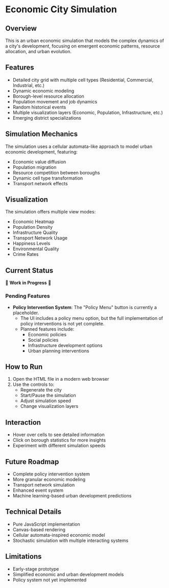 # Economic City Simulation

## Overview
This is an urban economic simulation that models the complex dynamics of a city's development, focusing on emergent economic patterns, resource allocation, and urban evolution.

## Features
- Detailed city grid with multiple cell types (Residential, Commercial, Industrial, etc.)
- Dynamic economic modeling
- Borough-level resource allocation
- Population movement and job dynamics
- Random historical events
- Multiple visualization layers (Economic, Population, Infrastructure, etc.)
- Emerging district specializations

## Simulation Mechanics
The simulation uses a cellular automata-like approach to model urban economic development, featuring:
- Economic value diffusion
- Population migration
- Resource competition between boroughs
- Dynamic cell type transformation
- Transport network effects

## Visualization
The simulation offers multiple view modes:
- Economic Heatmap
- Population Density
- Infrastructure Quality
- Transport Network Usage
- Happiness Levels
- Environmental Quality
- Crime Rates

## Current Status
🚧 **Work in Progress** 🚧

### Pending Features
- **Policy Intervention System**: The "Policy Menu" button is currently a placeholder. 
  - The UI includes a policy menu option, but the full implementation of policy interventions is not yet complete.
  - Planned features include:
    * Economic policies
    * Social policies
    * Infrastructure development options
    * Urban planning interventions

## How to Run
1. Open the HTML file in a modern web browser
2. Use the controls to:
   - Regenerate the city
   - Start/Pause the simulation
   - Adjust simulation speed
   - Change visualization layers

## Interaction
- Hover over cells to see detailed information
- Click on borough statistics for more insights
- Experiment with different simulation speeds

## Future Roadmap
- Complete policy intervention system
- More granular economic modeling
- Transport network simulation
- Enhanced event system
- Machine learning-based urban development predictions

## Technical Details
- Pure JavaScript implementation
- Canvas-based rendering
- Cellular automata-inspired economic model
- Stochastic simulation with multiple interacting systems

## Limitations
- Early-stage prototype
- Simplified economic and urban development models
- Policy system not yet implemented

